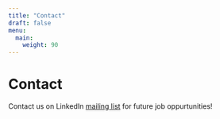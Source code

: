 ```yaml
---
title: "Contact"
draft: false
menu:
  main:
    weight: 90
---
```


# Contact

Contact us on LinkedIn [mailing list](https://www.linkedin.com/in/jameshuang333/) for future job oppurtunities!
